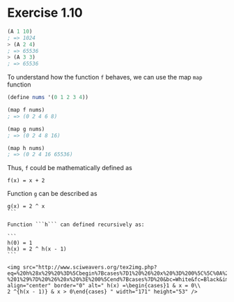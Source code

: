 # Exercise 1.10

```scheme
(A 1 10)
; => 1024
> (A 2 4)
; => 65536
> (A 3 3)
; => 65536
```

To understand how the function ```f``` behaves, we can use the map ```map``` function

```scheme
(define nums '(0 1 2 3 4))

(map f nums)
; => (0 2 4 6 8)

(map g nums)
; => (0 2 4 8 16)

(map h nums)
; => (0 2 4 16 65536)
```

Thus, ```f``` could be mathematically defined as

```
f(x) = x + 2
```

Function ```g``` can be described as

````
g(x) = 2 ^ x
```

Function ```h``` can defined recursively as:

```
h(0) = 1
h(x) = 2 ^ h(x - 1)
```

<img src="http://www.sciweavers.org/tex2img.php?eq=%20h%28x%29%20%3D%5Cbegin%7Bcases%7D1%20%26%20x%20%3D%200%5C%5C%0A%20%20%20%20%20%20%20%20%20%20%20%20%20%20%20%20%20%20%20%20%20%20%20%20%20%20%20%20%20%202%20%5E%7Bh%28x%20-%201%29%7D%20%26%20x%20%3E%200%5Cend%7Bcases%7D%20&bc=White&fc=Black&im=jpg&fs=12&ff=modern&edit=0" align="center" border="0" alt=" h(x) =\begin{cases}1 & x = 0\\                              2 ^{h(x - 1)} & x > 0\end{cases} " width="171" height="53" />
